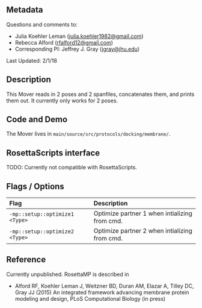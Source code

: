 ## Metadata

Questions and comments to:

- Julia Koehler Leman (julia.koehler1982@gmail.com)
- Rebecca Alford (rfalford12@gmail.com)
- Corresponding PI: Jeffrey J. Gray (jgray@jhu.edu)

Last Updated: 2/1/18

## Description

This Mover reads in 2 poses and 2 spanfiles, concatenates them, and prints them out. It currently only works for 2 poses.

## Code and Demo

The Mover lives in `main/source/src/protocols/docking/membrane/`.

## RosettaScripts interface

TODO: Currently not compatible with RosettaScripts. 

## Flags / Options

|**Flag**|**Description**|
|:-------|:--------------|
|`-mp::setup::optimize1 <Type>` | Optimize partner 1 when intializing from cmd. |
|`-mp::setup::optimize2 <Type>` | Optimize partner 2 when intializing from cmd. |

## Reference

Currently unpublished. RosettaMP is described in 

* Alford RF, Koehler Leman J, Weitzner BD, Duran AM, Elazar A, Tilley DC, Gray JJ (2015) An integrated framework advancing membrane protein modeling and design, PLoS Computational Biology (in press)
